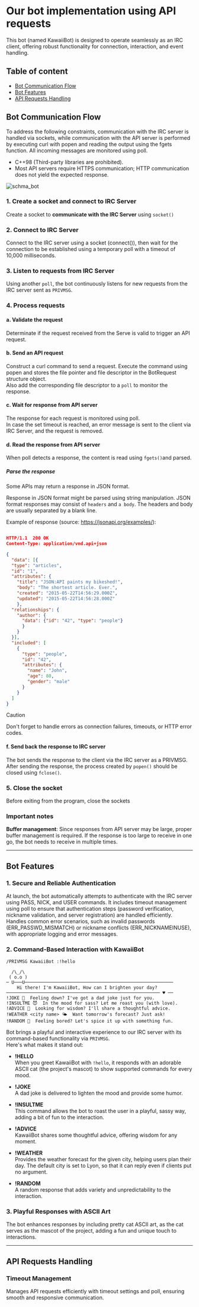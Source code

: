 # Our bot implementation using API requests

This bot (named KawaiiBot) is designed to operate seamlessly as an IRC client, offering robust functionality for connection, interaction, and event handling.   

## Table of content
- [Bot Communication Flow](#bot-communication-flow)
- [Bot Features](#bot-features)
- [API Requests Handling](#api-requests-handling)

## Bot Communication Flow

To address the following constraints, communication with the IRC server is handled via sockets, while communication with the API server is performed by executing curl with popen and reading the output using the fgets function. All incoming messages are monitored using poll.

- C++98 (Third-party libraries are prohibited).
- Most API servers require HTTPS communication; HTTP communication does not yield the expected response.

![schma_bot](./bot.png)

### 1. Create a socket and connect to IRC Server

Create a socket to **communicate with the IRC Server** using `socket()`

### 2. Connect to IRC Server

Connect to the IRC server using a socket (connect()), then wait for the connection to be established using a temporary poll with a timeout of 10,000 milliseconds.

### 3. Listen to requests from IRC Server

Using another `poll`, the bot continuously listens for new requests from the IRC server sent as `PRIVMSG`.

### 4. Process requests

#### a. Validate the request

Determinate if the request received from the Serve is valid to trigger an API request.

#### b. Send an API request 

Construct a curl command to send a request.
Execute the command using popen and stores the file pointer and file descriptor in the  BotRequest structure object.   
Also add the corresponding file descriptor to a `poll` to monitor the response.

#### c. Wait for response from API server

The response for each request is monitored using poll.   
In case the set timeout is reached, an error message is sent to the client via IRC Server, and the request is removed.


#### d. Read the response from API server

When poll detects a response, the content is read using `fgets()`and parsed.
  
##### Parse the response
Some APIs may return a response in JSON format.

Response in JSON format might be parsed using string manipulation.
JSON format responses may consist of `headers` and `a body`. The headers and body are usually separated by a blank line.

Example of response (source: https://jsonapi.org/examples/):
```JSON

HTTP/1.1  200 OK
Content-Type: application/vnd.api+json

{
  "data": [{
  "type": "articles",
  "id": "1",
  "attributes": {
    "title": "JSON:API paints my bikeshed!",
    "body": "The shortest article. Ever.",
    "created": "2015-05-22T14:56:29.000Z",
    "updated": "2015-05-22T14:56:28.000Z"
    },
  "relationships": {
    "author": {
      "data": {"id": "42", "type": "people"}
      }
    }
  }],
  "included": [
    {
      "type": "people",
      "id": "42",
      "attributes": {
        "name": "John",
        "age": 80,
        "gender": "male"
      }
    }
  ]
}

```

> [!CAUTION]
>Don't forget to handle errors as connection failures, timeouts, or HTTP error codes.

#### f. Send back the response to IRC server

The bot sends the response to the client via the IRC server as a PRIVMSG.   
After sending the response, the process created by `popen()` should be closed using `fclose()`.

### 5. Close the socket

Before exiting from the program, close the sockets


### Important notes

**Buffer management**: Since responses from API server may be large, proper buffer management is required. If the response is too large to receive in one go, the bot needs to receive in multiple times.

---

## Bot Features

### 1. Secure and Reliable Authentication

At launch, the bot automatically attempts to authenticate with the IRC server using PASS, NICK, and USER commands. It includes timeout management using poll to ensure that authentication steps (password verification, nickname validation, and server registration) are handled efficiently.   
Handles common error scenarios, such as invalid passwords (ERR_PASSWD_MISMATCH) or nickname conflicts (ERR_NICKNAMEINUSE), with appropriate logging and error messages.  
    
### 2. Command-Based Interaction with KawaiiBot

```
/PRIVMSG KawaiiBot :!hello

  /\_/\
 ( o.o )
─ U───U────────────────────────────────────────────────────────
    Hi there! I'm KawaiiBot, How can I brighten your day?  
────────────────────────────────────────────────────────── ♥ ──  
!JOKE 🤣  Feeling down? I've got a dad joke just for you.  
!INSULTME 😈  In the mood for sass? Let me roast you (with love).  
!ADVICE 👼  Looking for wisdom? I'll share a thoughtful advice.  
!WEATHER <city name> 🌤️  Want tomorrow's forecast? Just ask!  
!RANDOM 🎲  Feeling bored? Let's spice it up with something fun.  
```

Bot brings a playful and interactive experience to our IRC server with its command-based functionality via `PRIVMSG`.   
Here's what makes it stand out:

- **!HELLO**   
When you greet KawaiiBot with `!hello`, it responds with an adorable ASCII cat (the project's mascot) to show supported commands for every mood.

- **!JOKE**   
A dad joke is delivered to lighten the mood and provide some humor.

- **!INSULTME**   
This command allows the bot to roast the user in a playful, sassy way, adding a bit of fun to the interaction.

- **!ADVICE**   
KawaiiBot shares some thoughtful advice, offering wisdom for any moment.

- **!WEATHER <city>**   
Provides the weather forecast for the given city, helping users plan their day. The default city is set to Lyon, so that it can reply even if clients put no argument. 

- **!RANDOM**   
A random response that adds variety and unpredictability to the interaction.


### 3. Playful Responses with ASCII Art

The bot enhances responses by including pretty cat ASCII art, as the cat serves as the mascot of the project, adding a fun and unique touch to interactions.

---

## API Requests Handling

###  Timeout Management
Manages API requests efficiently with timeout settings and poll, ensuring smooth and responsive communication.
